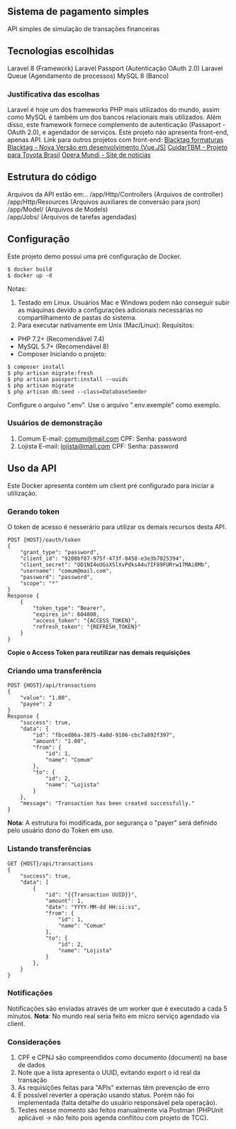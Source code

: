 ## Sistema de pagamento simples
API simples de simulação de transações financeiras

## Tecnologias escolhidas
Laravel 8 (Framework)
Laravel Passport (Autenticação OAuth 2.0)
Laravel Queue (Agendamento de processos)
MySQL 8 (Banco)

### Justificativa das escolhas
Laravel é hoje um dos frameworks PHP mais utilizados do mundo, assim como MySQL é também um dos bancos relacionais mais utilizados. Além disso, este framework fornece complemento de autenticação (Passaport - OAuth 2.0), e agendador de serviços.
Este projeto não apresenta front-end, apenas API.
Link para outros projetos com front-end:
[Blacktag formaturas](http://blacktagformaturas.com.br/)
[Blacktag - Nova Versão em desenvolvimento (Vue.JS)](http://blacktag.com.br/)
[CuidarTBM - Projeto para Toyota Brasil](http://cuidartdb.com.br/login)
[Opera Mundi - Site de notícias](https://operamundi.uol.com.br/)

## Estrutura do código
Arquivos da API estão em:..
/app/Http/Controllers (Arquivos de controller)  
/app/Http/Resources (Arquivos auxiliares de conversão para json)    
/app/Model/ (Arquivos de Models)  
/app/Jobs/ (Arquivos de tarefas agendadas)

## Configuração
Este projeto demo possui uma pré configuração de Docker.
```
$ docker build
$ docker up -d
```

Notas:
1. Testado em Linux. Usuários Mac e Windows podem não conseguir subir as máquinas devido a configurações adicionais necessárias no compartilhamento de pastas do sistema.
2. Para executar nativamente em Unix (Mac/Linux):
Requisitos:
* PHP 7.2+ (Recomendável 7.4)
* MySQL 5.7+ (Recomendável 8)
* Composer
Iniciando o projeto:
```
$ composer install
$ php artisan migrate:fresh
$ php artisan passport:install --uuids
$ php artisan migrate
$ php artisan db:seed --class=DatabaseSeeder
```

Configure o arquivo ".env". Use o arquivo ".env.exemple" como exemplo.

### Usuários de demonstração
1. Comum
E-mail: comum@mail.com
CPF:
Senha: password
2. Lojista
E-mail: lojista@mail.com
CPF:
Senha: password

## Uso da API
Este Docker apresenta contém um client pré configurado para iniciar a utilização.

### Gerando token
O token de acesso é nesserário para utilizar os demais recursos desta API.

```
POST {HOST}/oauth/token
{
    "grant_type": "password",
    "client_id": "9208bf87-975f-473f-8458-e3e3b7025394",
    "client_secret": "OD1NI4eUGsXSlXvPdksA4u7IF89FURrw17MAi0Mb",
    "username": "comum@mail.com",
    "password": "password",
    "scope": "*"
}
Response {
    {
        "token_type": "Bearer",
        "expires_in": 604800,
        "access_token": "{ACCESS_TOKEN}",
        "refresh_token": "{REFRESH_TOKEN}"
    }
}
```

**Copie o Access Token para reutilizar nas demais requisições**

### Criando uma transferência
```
POST {HOST}/api/transactions
{
    "value": "1.00",
    "payee": 2
}
Response {
    "success": true,
    "data": {
        "id": "fbced86a-3875-4a8d-9106-cbc7a892f397",
        "amount": "1.00",
        "from": {
            "id": 1,
            "name": "Comum"
        },
        "to": {
            "id": 2,
            "name": "Lojista"
        }
    },
    "message": "Transaction has been created successfully."
}
```
**Nota**: A estrutura foi modificada, por segurança o "payer" será definido pelo usuário dono do Token em uso.

### Listando transferências
```
GET {HOST}/api/transactions
{
    "success": true,
    "data": [
        {
            "id": "{{Transaction UUID}}",
            "amount": 1,
            "date": "YYYY-MM-dd HH:ii:ss",
            "from": {
                "id": 1,
                "name": "Comum"
            },
            "to": {
                "id": 2,
                "name": "Lojista"
            }
        },
    }
}
```

### Notificações
Notificações são enviadas através de um worker que é executado a cada 5 minutos.
**Nota**: No mundo real seria feito em micro serviço agendado via client.

### Considerações
1. CPF e CPNJ são compreendidos como documento (document) na base de dados
1. Note que a lista apresenta o UUID, evitando export o id real da transação
1. As requisições feitas para "APIs" externas têm prevenção de erro
1. É possível reverter a operação usando status. Porém não foi implementada (falta detalhe do usuário responsável pela operação).
1. Testes nesse momento são feitos manualmente via Postman (PHPUnit aplicável -> não feito pois agenda conflitou com projeto de TCC).
